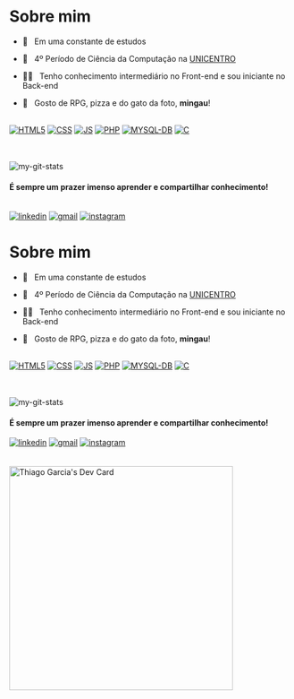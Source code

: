 # **Sobre mim**


- 🔄&nbsp;&nbsp;&nbsp;Em uma constante de estudos

- 📖&nbsp;&nbsp; 4º Período de Ciência da Computação na [UNICENTRO](https://www3.unicentro.br/)

- 👨‍💻&nbsp;&nbsp; Tenho conhecimento intermediário no Front-end e sou iniciante no Back-end 

- 👻&nbsp;&nbsp; Gosto de RPG, pizza e do gato da foto, **mingau**!



\
[![HTML5](https://img.shields.io/badge/HTML5-E34F26?style=for-the-badge&logo=html5&logoColor=white)](#)
[![CSS](https://img.shields.io/badge/CSS3-1572B6?style=for-the-badge&logo=css3&logoColor=white)](#)
[![JS](https://img.shields.io/badge/JavaScript-323330?style=for-the-badge&logo=javascript&logoColor=F7DF1E)](#)
[![PHP](https://img.shields.io/badge/PHP-777BB4?style=for-the-badge&logo=php&logoColor=white)](#)
[![MYSQL-DB](https://img.shields.io/badge/MySQL-005C84?style=for-the-badge&logo=mysql&logoColor=white)](#)
[![C](https://img.shields.io/badge/C-00599C?style=for-the-badge&logo=c&logoColor=white)](#)

\
\
![my-git-stats](https://github-readme-stats.vercel.app/api?username=thiagoigfraga)

#### **É sempre um prazer imenso aprender e compartilhar conhecimento!**


\
[![linkedin](https://img.shields.io/badge/LinkedIn-0077B5?style=for-the-badge&logo=linkedin&logoColor=white)](https://www.linkedin.com/in/thiagoigfraga/)
[![gmail](https://img.shields.io/badge/Gmail-D14836?style=for-the-badge&logo=gmail&logoColor=white)](mailto:thiagogarcia99@gmail.com)
[![instagram](https://img.shields.io/badge/Instagram-E4405F?style=for-the-badge&logo=instagram&logoColor=white)](https://instagram.com/thiagoiggfraga)

# **Sobre mim**


- 🔄&nbsp;&nbsp;&nbsp;Em uma constante de estudos

- 📖&nbsp;&nbsp; 4º Período de Ciência da Computação na [UNICENTRO](https://www3.unicentro.br/)

- 👨‍💻&nbsp;&nbsp; Tenho conhecimento intermediário no Front-end e sou iniciante no Back-end 

- 👻&nbsp;&nbsp; Gosto de RPG, pizza e do gato da foto, **mingau**!



\
[![HTML5](https://img.shields.io/badge/HTML5-E34F26?style=for-the-badge&logo=html5&logoColor=white)](#)
[![CSS](https://img.shields.io/badge/CSS3-1572B6?style=for-the-badge&logo=css3&logoColor=white)](#)
[![JS](https://img.shields.io/badge/JavaScript-323330?style=for-the-badge&logo=javascript&logoColor=F7DF1E)](#)
[![PHP](https://img.shields.io/badge/PHP-777BB4?style=for-the-badge&logo=php&logoColor=white)](#)
[![MYSQL-DB](https://img.shields.io/badge/MySQL-005C84?style=for-the-badge&logo=mysql&logoColor=white)](#)
[![C](https://img.shields.io/badge/C-00599C?style=for-the-badge&logo=c&logoColor=white)](#)

\
\
![my-git-stats](https://github-readme-stats.vercel.app/api?username=thiagoigfraga)

#### **É sempre um prazer imenso aprender e compartilhar conhecimento!**


[![linkedin](https://img.shields.io/badge/LinkedIn-0077B5?style=for-the-badge&logo=linkedin&logoColor=white)](https://www.linkedin.com/in/thiagoigfraga/)
[![gmail](https://img.shields.io/badge/Gmail-D14836?style=for-the-badge&logo=gmail&logoColor=white)](mailto:thiagogarcia99@gmail.com)
[![instagram](https://img.shields.io/badge/Instagram-E4405F?style=for-the-badge&logo=instagram&logoColor=white)](https://instagram.com/thiagoiggfraga)
\
\
\
<a href="https://app.daily.dev/thiagoigfraga"><img src="https://api.daily.dev/devcards/8ba5e8cffad94d8484b7da4a17f680aa.png?r=x8l" width="400" alt="Thiago Garcia's Dev Card"/></a>
